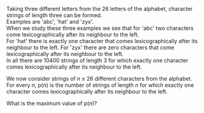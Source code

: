 <p>Taking three different letters from the 26 letters of the alphabet, character strings of length three can be formed.<br />
Examples are 'abc', 'hat' and 'zyx'.<br />
When we study these three examples we see that for 'abc' two characters come lexicographically after its neighbour to the left.<br /> 
For 'hat' there is exactly one character that comes lexicographically after its neighbour to the left. For 'zyx' there are zero characters that come lexicographically after its neighbour to the left.<br />
In all there are 10400 strings of length 3 for which exactly one character comes lexicographically after its neighbour to the left.</p>
<p>We now consider strings of <var>n</var> ≤ 26 different characters from the alphabet.<br /> 
For every <var>n</var>, p(<var>n</var>) is the number of strings of length <var>n</var> for which exactly one character comes lexicographically after its neighbour to the left.</p> 
<p>What is the maximum value of p(<var>n</var>)?</p>
